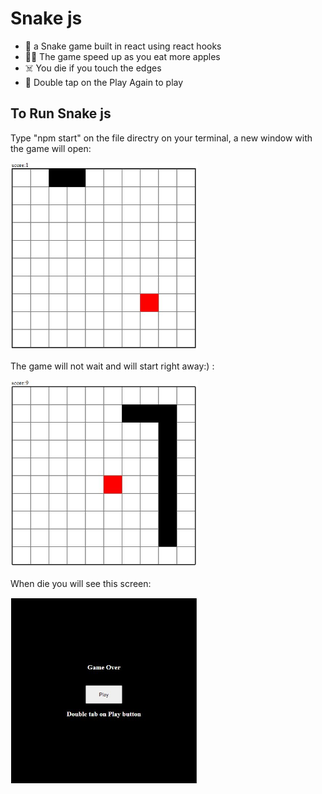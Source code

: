 # Snake js
- 🐍 a Snake game built in react using react hooks
- 🏃‍♂️ The game speed up as you eat more apples
- ☠️ You die if you touch the edges
- 🔳 Double tap on the Play Again to play

## To Run Snake js
Type "npm start" on the file directry on your terminal, a new window with the game will open:

<img src="preview images/snake_1.JPG" width="300" height="300"/>

The game will not wait and will start right away:) :

<img src="preview images/snake_2.JPG" width="300" height="300"/>

When die you will see this screen:

<img src="preview images/snake_3.JPG" width="300" height="300"/>

